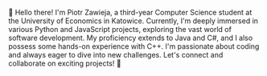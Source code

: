 👋 Hello there! I'm Piotr Zawieja, a third-year Computer Science student at the University of Economics in Katowice.
Currently, I'm deeply immersed in various Python and JavaScript projects, exploring the vast world of software development.
My proficiency extends to Java and C#, and I also possess some hands-on experience with C++.
I'm passionate about coding and always eager to dive into new challenges. Let's connect and collaborate on exciting projects! 🚀
